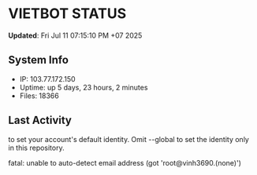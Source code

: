# VIETBOT STATUS
**Updated**: Fri Jul 11 07:15:10 PM +07 2025

## System Info
- IP: 103.77.172.150
- Uptime: up 5 days, 23 hours, 2 minutes
- Files: 18366

## Last Activity

to set your account's default identity.
Omit --global to set the identity only in this repository.

fatal: unable to auto-detect email address (got 'root@vinh3690.(none)')
